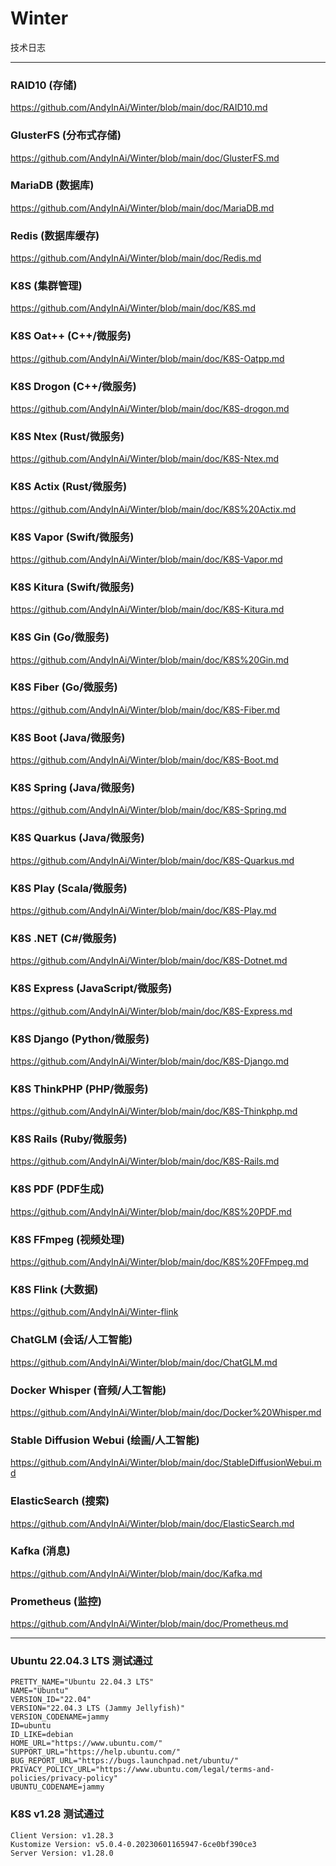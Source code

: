 
# Winter
技术日志


***


### RAID10 (存储)
https://github.com/AndyInAi/Winter/blob/main/doc/RAID10.md


### GlusterFS (分布式存储)
https://github.com/AndyInAi/Winter/blob/main/doc/GlusterFS.md


### MariaDB (数据库)
https://github.com/AndyInAi/Winter/blob/main/doc/MariaDB.md


### Redis (数据库缓存)
https://github.com/AndyInAi/Winter/blob/main/doc/Redis.md


### K8S (集群管理)
https://github.com/AndyInAi/Winter/blob/main/doc/K8S.md


### K8S Oat++ (C++/微服务)
https://github.com/AndyInAi/Winter/blob/main/doc/K8S-Oatpp.md


### K8S Drogon (C++/微服务)
https://github.com/AndyInAi/Winter/blob/main/doc/K8S-drogon.md


### K8S Ntex (Rust/微服务)
https://github.com/AndyInAi/Winter/blob/main/doc/K8S-Ntex.md


### K8S Actix (Rust/微服务)
https://github.com/AndyInAi/Winter/blob/main/doc/K8S%20Actix.md


### K8S Vapor (Swift/微服务)
https://github.com/AndyInAi/Winter/blob/main/doc/K8S-Vapor.md


### K8S Kitura (Swift/微服务)
https://github.com/AndyInAi/Winter/blob/main/doc/K8S-Kitura.md


### K8S Gin (Go/微服务)
https://github.com/AndyInAi/Winter/blob/main/doc/K8S%20Gin.md


### K8S Fiber (Go/微服务)
https://github.com/AndyInAi/Winter/blob/main/doc/K8S-Fiber.md


### K8S Boot (Java/微服务)
https://github.com/AndyInAi/Winter/blob/main/doc/K8S-Boot.md


### K8S Spring (Java/微服务)
https://github.com/AndyInAi/Winter/blob/main/doc/K8S-Spring.md


### K8S Quarkus (Java/微服务)
https://github.com/AndyInAi/Winter/blob/main/doc/K8S-Quarkus.md


### K8S Play (Scala/微服务)
https://github.com/AndyInAi/Winter/blob/main/doc/K8S-Play.md


### K8S .NET (C#/微服务)
https://github.com/AndyInAi/Winter/blob/main/doc/K8S-Dotnet.md


### K8S Express (JavaScript/微服务)
https://github.com/AndyInAi/Winter/blob/main/doc/K8S-Express.md


### K8S Django (Python/微服务)
https://github.com/AndyInAi/Winter/blob/main/doc/K8S-Django.md


### K8S ThinkPHP (PHP/微服务)
https://github.com/AndyInAi/Winter/blob/main/doc/K8S-Thinkphp.md


### K8S Rails (Ruby/微服务)
https://github.com/AndyInAi/Winter/blob/main/doc/K8S-Rails.md


### K8S PDF (PDF生成)
https://github.com/AndyInAi/Winter/blob/main/doc/K8S%20PDF.md


### K8S FFmpeg (视频处理)
https://github.com/AndyInAi/Winter/blob/main/doc/K8S%20FFmpeg.md


### K8S Flink (大数据)
https://github.com/AndyInAi/Winter-flink


### ChatGLM (会话/人工智能)
https://github.com/AndyInAi/Winter/blob/main/doc/ChatGLM.md


### Docker Whisper (音频/人工智能)
https://github.com/AndyInAi/Winter/blob/main/doc/Docker%20Whisper.md


### Stable Diffusion Webui (绘画/人工智能)
https://github.com/AndyInAi/Winter/blob/main/doc/StableDiffusionWebui.md


### ElasticSearch (搜索)
https://github.com/AndyInAi/Winter/blob/main/doc/ElasticSearch.md


### Kafka (消息)
https://github.com/AndyInAi/Winter/blob/main/doc/Kafka.md


### Prometheus (监控)
https://github.com/AndyInAi/Winter/blob/main/doc/Prometheus.md


***


### Ubuntu 22.04.3 LTS 测试通过

	PRETTY_NAME="Ubuntu 22.04.3 LTS"
	NAME="Ubuntu"
	VERSION_ID="22.04"
	VERSION="22.04.3 LTS (Jammy Jellyfish)"
	VERSION_CODENAME=jammy
	ID=ubuntu
	ID_LIKE=debian
	HOME_URL="https://www.ubuntu.com/"
	SUPPORT_URL="https://help.ubuntu.com/"
	BUG_REPORT_URL="https://bugs.launchpad.net/ubuntu/"
	PRIVACY_POLICY_URL="https://www.ubuntu.com/legal/terms-and-policies/privacy-policy"
	UBUNTU_CODENAME=jammy


### K8S v1.28 测试通过

	Client Version: v1.28.3
	Kustomize Version: v5.0.4-0.20230601165947-6ce0bf390ce3
	Server Version: v1.28.0

